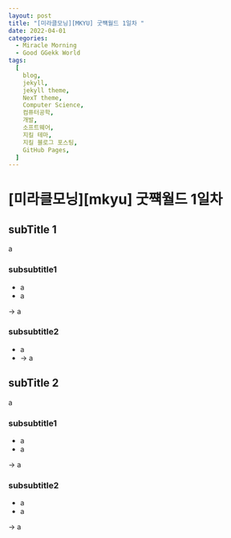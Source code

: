 ```yaml
---
layout: post
title: "[미라클모닝][MKYU] 굿쨱월드 1일차 "
date: 2022-04-01
categories:
  - Miracle Morning
  - Good GGekk World
tags:
  [
    blog,
    jekyll,
    jekyll theme,
    NexT theme,
    Computer Science,
    컴퓨터공학,
    개발,
    소프트웨어,
    지킬 테마,
    지킬 블로그 포스팅,
    GitHub Pages,
  ]
---
```


# [미라클모닝][mkyu] 굿쨱월드 1일차

## subTitle 1

a

### subsubtitle1

- a
- a

-> a

### subsubtitle2

- a
- -> a

## subTitle 2

a

### subsubtitle1

- a
- a

-> a

### subsubtitle2

- a
- a

-> a

